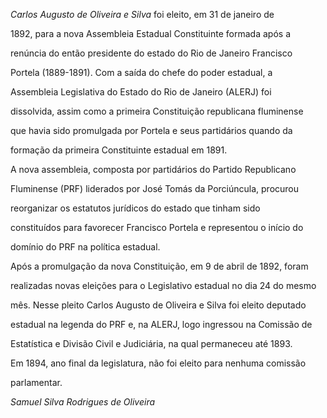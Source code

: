 

*Carlos Augusto de Oliveira e Silva* foi eleito, em 31 de janeiro de

1892, para a nova Assembleia Estadual Constituinte formada após a

renúncia do então presidente do estado do Rio de Janeiro Francisco

Portela (1889-1891). Com a saída do chefe do poder estadual, a

Assembleia Legislativa do Estado do Rio de Janeiro (ALERJ) foi

dissolvida, assim como a primeira Constituição republicana fluminense

que havia sido promulgada por Portela e seus partidários quando da

formação da primeira Constituinte estadual em 1891.



A nova assembleia, composta por partidários do Partido Republicano

Fluminense (PRF) liderados por José Tomás da Porciúncula, procurou

reorganizar os estatutos jurídicos do estado que tinham sido

constituídos para favorecer Francisco Portela e representou o início do

domínio do PRF na política estadual.



Após a promulgação da nova Constituição, em 9 de abril de 1892, foram

realizadas novas eleições para o Legislativo estadual no dia 24 do mesmo

mês. Nesse pleito Carlos Augusto de Oliveira e Silva foi eleito deputado

estadual na legenda do PRF e, na ALERJ, logo ingressou na Comissão de

Estatística e Divisão Civil e Judiciária, na qual permaneceu até 1893.

Em 1894, ano final da legislatura, não foi eleito para nenhuma comissão

parlamentar.



*Samuel Silva Rodrigues de Oliveira*



